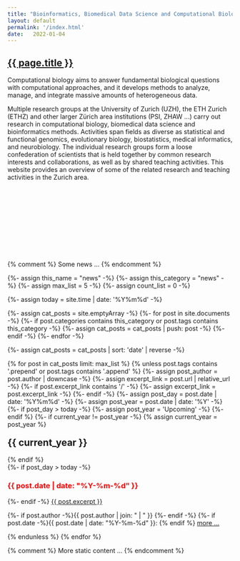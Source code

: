 ```yaml
---
title: "Bioinformatics, Biomedical Data Science and Computational Biology in the Zurich Area"
layout: default
permalink: '/index.html'
date:   2022-01-04
---
```


<h2><a href="https://compbiozurich.github.io">{{ page.title }}</a></h2>

Computational biology aims to answer fundamental biological questions with computational approaches, and it develops methods to analyze, manage, and integrate massive amounts of heterogeneous data.

Multiple research groups at the University of Zurich (UZH), the ETH Zurich (ETHZ) and other larger Zürich area institutions (PSI, ZHAW ...) carry out research in computational biology, biomedical data science and bioinformatics methods. Activities span fields as diverse as statistical and functional genomics, evolutionary biology, biostatistics, medical informatics, and neurobiology. The individual research groups form a loose confederation of scientists that is held together by common research interests and collaborations, as well as by shared teaching activities. This website provides an overview of some of the related research and teaching activities in the Zurich area.

<object id="collab_svg" style="width: 100%" type="image/svg+xml" data="">Loading ...</object>

<script>
$(document).ready(function() {

/*podmd
The collaboration plot is embedded with the width corresponding to the current document's
main text area ("section").

TODO: Dynamic scaling or separate legend (i.e. floating).

end_podmd*/

	var width							=		$("section").width();
	var imgh							=		500;
	var query							=		"https://progenetix.org/cgi-bin/collabplots.cgi?nodes=https://raw.githubusercontent.com/compbiozurich/compbiozurich.github.io/master/collab/people.tab&nodesort=random&connections=https://raw.githubusercontent.com/compbiozurich/compbiozurich.github.io/master/collab/connections.tab&plot_bgcolor_hex=%23ffffff&fontcol=%23000000&circradius=50&legendw=60&legendpos=top&legendsort=label+length&fontpx=11&legendfpx=12&imgtype=SVG&transparent=opaque&Submit=Submit&embed=1";
	query 								= 	query+"&imgh="+imgh+"&imgw="+width;

	$("#collab_svg").attr("data",query);

});

</script>

{% comment %}
	Some news ...
{% endcomment %}


{%- assign this_name = "news" -%}
{%- assign this_category = "news" -%}
{%- assign max_list = 5 -%}
{%- assign count_list = 0 -%}

{%- assign today = site.time | date: '%Y%m%d' -%}

{%- assign cat_posts = site.emptyArray -%}
{%- for post in site.documents -%}
  {%- if post.categories contains this_category or post.tags contains this_category -%}
    {%- assign cat_posts = cat_posts | push: post -%}
  {%- endif -%}
{%- endfor -%}

{%- assign cat_posts = cat_posts | sort: 'date' | reverse -%}

{% for post in cat_posts limit: max_list %}
  {% unless post.tags contains '.prepend' or post.tags contains '.append' %}
    {%- assign post_author = post.author | downcase -%}
    {%- assign excerpt_link = post.url | relative_url -%}
    {%- if post.excerpt_link contains '/' -%}
      {%- assign excerpt_link = post.excerpt_link -%}
    {%- endif -%}
		{%- assign post_day = post.date | date: '%Y%m%d' -%}
		{%- assign post_year = post.date | date: '%Y' -%}
    {%- if post_day > today -%}
      {%- assign post_year = 'Upcoming' -%}
    {%- endif %}
		{%- if current_year != post_year -%}
      {% assign current_year = post_year %}
<h2 id="y{{post.date | date: "%Y"}}" style="margin-top: 20px;">{{ current_year }}</h2>
    {% endif %}

<div class="excerpt">
		{%- if post_day > today -%}
<h3 style="color: red">{{ post.date | date: "%Y-%m-%d" }}</h3>
		{%- endif -%}
<a href="{{ excerpt_link }}">{{ post.excerpt }}</a>
  <p class="footnote">
    {%- if post.author -%}{{ post.author | join: " | " }}&nbsp;{%- endif -%}
    {%- if post.date -%}{{ post.date | date: "%Y-%m-%d" }}: {% endif %}
 <a href="{{ excerpt_link }}">more ...</a>
  </p>
</div>
  {% endunless %}  
{% endfor %}

{% comment %}
	More static content ...
{% endcomment %}

